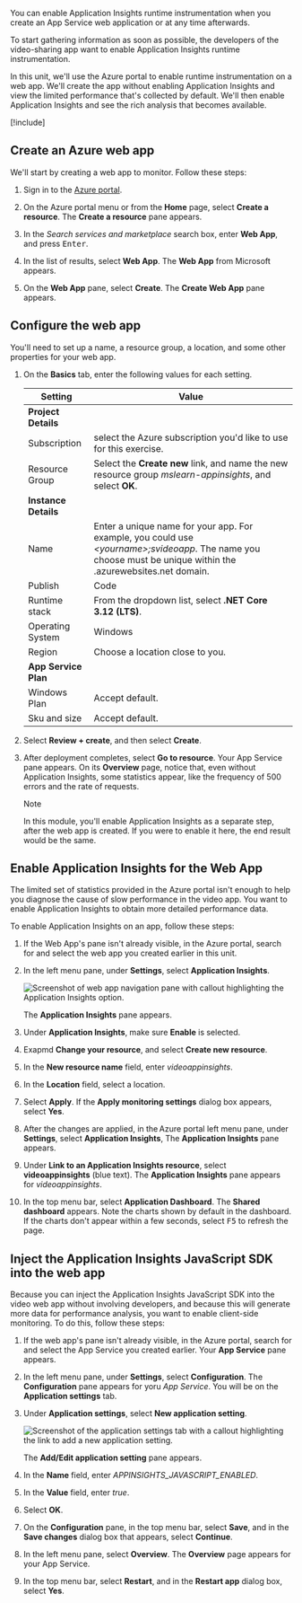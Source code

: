 You can enable Application Insights runtime instrumentation when you create an App Service web application or at any time afterwards.

To start gathering information as soon as possible, the developers of the video-sharing app want to enable Application Insights runtime instrumentation.

In this unit, we'll use the Azure portal to enable runtime instrumentation on a web app. We'll create the app without enabling Application Insights and view the limited performance that's collected by default. We'll then enable Application Insights and see the rich analysis that becomes available.

[!include[](../../../includes/azure-exercise-subscription-prerequisite.md)]

## Create an Azure web app

We'll start by creating a web app to monitor. Follow these steps:

1. Sign in to the [Azure portal](https://portal.azure.com/?azure-portal=true).

1. On the Azure portal menu or from the **Home** page, select **Create a resource**. The **Create a resource** pane appears.

1. In the *Search services and marketplace* search box, enter **Web App**, and press <kbd>Enter</kbd>.

1. In the list of results, select **Web App**. The **Web App** from Microsoft appears.

1. On the **Web App** pane, select **Create**. The **Create Web App** pane appears.

## Configure the web app

You'll need to set up a name, a resource group, a location, and some other properties for your web app.

1. On the **Basics** tab, enter the following values for each setting.

    | Setting | Value |
    |---|---|
    | **Project Details** |
    | Subscription | select the Azure subscription you'd like to use for this exercise. |
    | Resource Group | Select the **Create new** link, and name the new resource group *mslearn-appinsights*, and select **OK**. |
    | **Instance Details** |
    | Name | Enter a unique name for your app. For example, you could use *\<yourname\>;svideoapp*. The name you choose must be unique within the .azurewebsites.net domain. |
    | Publish | Code |
    | Runtime stack | From the dropdown list, select **.NET Core 3.12 (LTS)**. |
    | Operating System | Windows |
    | Region | Choose a location close to you. |
    | **App Service Plan** |
    | Windows Plan | Accept default. |
    | Sku and size | Accept default. |

1. Select **Review + create**, and then select **Create**.

1. After deployment completes, select **Go to resource**. Your App Service pane appears. On its **Overview** page, notice that, even without Application Insights, some statistics appear, like the frequency of 500 errors and the rate of requests.

    > [!NOTE]
    > In this module, you'll enable Application Insights as a separate step, after the web app is created. If you were to enable it here, the end result would be the same.

## Enable Application Insights for the Web App

The limited set of statistics provided in the Azure portal isn't enough to help you diagnose the cause of slow performance in the video app. You want to enable Application Insights to obtain more detailed performance data.

To enable Application Insights on an app, follow these steps:

1. If the Web App's pane isn't already visible, in the Azure portal, search for and select the web app you created earlier in this unit.

1. In the left menu pane, under **Settings**, select **Application Insights**.

    ![Screenshot of web app navigation pane with callout highlighting the Application Insights option.](../media/3-web-app-nav-pane.png)

    The **Application Insights** pane appears.

1. Under **Application Insights**, make sure **Enable** is selected.

1. Exapmd **Change your resource**, and select **Create new resource**.

1. In the **New resource name** field, enter *videoappinsights*.

1. In the **Location** field, select a location.

1. Select **Apply**. If the **Apply monitoring settings** dialog box appears, select **Yes**.

1. After the changes are applied, in the Azure portal left menu pane, under **Settings**, select **Application Insights**, The **Application Insights** pane appears.

1. Under **Link to an Application Insights resource**, select **videoappinsights** (blue text). The **Application Insights** pane appears for *videoappinsights*.

1. In the top menu bar, select **Application Dashboard**. The **Shared dashboard** appears. Note the charts shown by default in the dashboard. If the charts don't appear within a few seconds, select <kbd>F5</kbd> to refresh the page.

## Inject the Application Insights JavaScript SDK into the web app

Because you can inject the Application Insights JavaScript SDK into the video web app without involving developers, and because this will generate more data for performance analysis, you want to enable client-side monitoring. To do this, follow these steps:

1. If the web app's pane isn't already visible, in the Azure portal, search for and select the App Service you created earlier. Your **App Service** pane appears.

1. In the left menu pane, under **Settings**, select **Configuration**. The **Configuration** pane appears for yoru *App Service*. You will be on the **Application settings** tab.

1. Under **Application settings**, select **New application setting**.

    ![Screenshot of the application settings tab with a callout highlighting the link to add a new application setting.](../media/3-enable-client-side-monitoring.png)

    The **Add/Edit application setting** pane appears.

1. In the **Name** field, enter *APPINSIGHTS_JAVASCRIPT_ENABLED*.

1. In the **Value** field, enter *true*.

1. Select **OK**.

1. On the **Configuration** pane, in the top menu bar, select **Save**, and in the **Save changes** dialog box that appears, select **Continue**.

1. In the left menu pane, select **Overview**. The **Overview** page appears for your App Service.

1. In the top menu bar, select **Restart**, and in the **Restart app** dialog box, select **Yes**.

